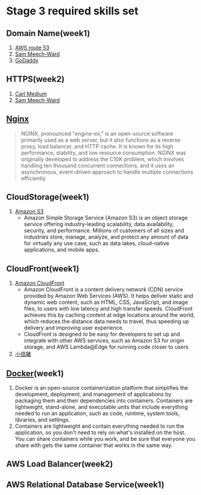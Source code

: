 # Stage 3 required skills set

## Domain Name(week1)

1. [AWS route 53](https://docs.aws.amazon.com/Route53/latest/DeveloperGuide/domain-register.html#domain-register-procedure-section)
2. [Sam Meech-Ward](https://www.youtube.com/watch?v=jDz4j_kkyLA)
3. [GoDaddy](https://tw.godaddy.com/domainsearch/find?domainToCheck=ahaoao)

## HTTPS(week2)

1. [Carl Medium](https://medium.com/@clu1022)
2. [Sam Meech-Ward](https://www.youtube.com/watch?v=nQdyiK7-VlQ)

## [Nginx](https://nginx.org/en/)

> NGINX, pronounced "engine-ex," is an open-source software primarily used as a web server, but it also functions as a reverse proxy, load balancer, and HTTP cache. It is known for its high performance, stability, and low resource consumption. NGINX was originally developed to address the C10K problem, which involves handling ten thousand concurrent connections, and it uses an asynchronous, event-driven approach to handle multiple connections efficiently

## CloudStorage(week1)

1. [Amazon S3](https://aws.amazon.com/tw/s3/)
    - Amazon Simple Storage Service (Amazon S3) is an object storage service offering industry-leading scalability, data availability, security, and performance. Millions of customers of all sizes and industries store, manage, analyze, and protect any amount of data for virtually any use case, such as data lakes, cloud-native applications, and mobile apps.

## CloudFront(week1)

1. [Amazon CloudFront](https://aws.amazon.com/tw/cloudfront/)
    - Amazon CloudFront is a content delivery network (CDN) service provided by Amazon Web Services (AWS). It helps deliver static and dynamic web content, such as HTML, CSS, JavaScript, and image files, to users with low latency and high transfer speeds. CloudFront achieves this by caching content at edge locations around the world, which reduces the distance data needs to travel, thus speeding up delivery and improving user experience.
    - CloudFront is designed to be easy for developers to set up and integrate with other AWS services, such as Amazon S3 for origin storage, and AWS Lambda@Edge for running code closer to users
2. [小信豬](https://godleon.github.io/blog/AWS/AWS-CloudFront-Introduction/)

## [Docker](https://docs.docker.com/guides/docker-overview/)(week1)

1. Docker is an open-source containerization platform that simplifies the development, deployment, and management of applications by packaging them and their dependencies into containers. Containers are lightweight, stand-alone, and executable units that include everything needed to run an application, such as code, runtime, system tools, libraries, and settings.
2. Containers are lightweight and contain everything needed to run the application, so you don't need to rely on what's installed on the host. You can share containers while you work, and be sure that everyone you share with gets the same container that works in the same way.

## AWS Load Balancer(week2)

## AWS Relational Database Service(week1)
